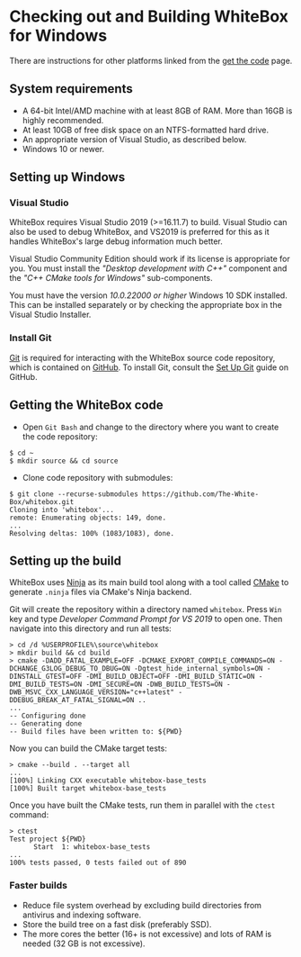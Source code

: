 # Checking out and Building WhiteBox for Windows

There are instructions for other platforms linked from the
[get the code](../get_the_code.md) page.

## System requirements

* A 64-bit Intel/AMD machine with at least 8GB of RAM.  More than 16GB is highly
  recommended.
* At least 10GB of free disk space on an NTFS-formatted hard drive.
* An appropriate version of Visual Studio, as described below.
* Windows 10 or newer.

## Setting up Windows

### Visual Studio

WhiteBox requires Visual Studio 2019 (>=16.11.7) to build.  Visual Studio can
also be used to debug WhiteBox, and VS2019 is preferred for this as it handles
WhiteBox's large debug information much better.

Visual Studio Community Edition should work if its license is appropriate for
you.  You must install the *"Desktop development with C++"* component and the
*"C++ CMake tools for Windows"* sub-components.

You must have the version *10.0.22000 or higher* Windows 10 SDK installed.  This
can be installed separately or by checking the appropriate box in the Visual
Studio Installer.

### Install Git

[Git](https://git-scm.com/) is required for interacting with the WhiteBox source
code repository, which is contained on [GitHub](https://github.com/).
To install Git, consult the [Set Up Git](https://docs.github.com/en/get-started/quickstart/set-up-git)
guide on GitHub.

## Getting the WhiteBox code

* Open `Git Bash` and change to the directory where you want to create the code
  repository:
```
$ cd ~
$ mkdir source && cd source
```

* Clone code repository with submodules:
```
$ git clone --recurse-submodules https://github.com/The-White-Box/whitebox.git
Cloning into 'whitebox'...
remote: Enumerating objects: 149, done.
...
Resolving deltas: 100% (1083/1083), done.
```

## Setting up the build

WhiteBox uses [Ninja](https://ninja-build.org) as its main build tool along with
a tool called [CMake](https://cmake.org/) to generate `.ninja` files via
CMake's Ninja backend.

Git will create the repository within a directory named `whitebox`.  Press
`Win` key and type *Developer Command Prompt for VS 2019* to open one.  Then
navigate into this directory and run all tests:

```
> cd /d %USERPROFILE%\source\whitebox
> mkdir build && cd build
> cmake -DADD_FATAL_EXAMPLE=OFF -DCMAKE_EXPORT_COMPILE_COMMANDS=ON -DCHANGE_G3LOG_DEBUG_TO_DBUG=ON -Dgtest_hide_internal_symbols=ON -DINSTALL_GTEST=OFF -DMI_BUILD_OBJECT=OFF -DMI_BUILD_STATIC=ON -DMI_BUILD_TESTS=ON -DMI_SECURE=ON -DWB_BUILD_TESTS=ON -DWB_MSVC_CXX_LANGUAGE_VERSION="c++latest" -DDEBUG_BREAK_AT_FATAL_SIGNAL=ON ..
...
-- Configuring done
-- Generating done
-- Build files have been written to: ${PWD}
```

Now you can build the CMake target tests:

```
> cmake --build . --target all
...
[100%] Linking CXX executable whitebox-base_tests
[100%] Built target whitebox-base_tests
```

Once you have built the CMake tests, run them in parallel with the `ctest`
command:

```
> ctest
Test project ${PWD}
      Start  1: whitebox-base_tests
...
100% tests passed, 0 tests failed out of 890
```

### Faster builds

* Reduce file system overhead by excluding build directories from antivirus
  and indexing software.
* Store the build tree on a fast disk (preferably SSD).
* The more cores the better (16+ is not excessive) and lots of RAM is needed
  (32 GB is not excessive).
